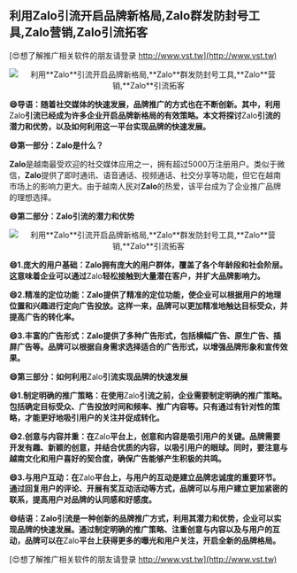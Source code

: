 ## **利用**Zalo**引流开启品牌新格局,**Zalo**群发防封号工具,**Zalo**营销,**Zalo**引流拓客**

[😍想了解推广相关软件的朋友请登录 http://www.vst.tw](http://www.vst.tw)

 <center><img src="https://vst.tw/MP4/tuiguang/png/7.png" alt="利用**Zalo**引流开启品牌新格局,**Zalo**群发防封号工具,**Zalo**营销,**Zalo**引流拓客"></center>

**😄导语：随着社交媒体的快速发展，品牌推广的方式也在不断创新。其中，利用**Zalo**引流已经成为许多企业开启品牌新格局的有效策略。本文将探讨**Zalo**引流的潜力和优势，以及如何利用这一平台实现品牌的快速发展。**

**😄第一部分：**Zalo**是什么？**

**Zalo**是越南最受欢迎的社交媒体应用之一，拥有超过5000万注册用户。类似于微信，**Zalo**提供了即时通讯、语音通话、视频通话、社交分享等功能，但它在越南市场上的影响力更大。由于越南人民对**Zalo**的热爱，该平台成为了企业推广品牌的理想选择。

**😄第二部分：**Zalo**引流的潜力和优势**

 <center><img src="https://vst.tw/MP4/tuiguang/png/1.png" alt="利用**Zalo**引流开启品牌新格局,**Zalo**群发防封号工具,**Zalo**营销,**Zalo**引流拓客"></center>

**😄1.庞大的用户基础：**Zalo**拥有庞大的用户群体，覆盖了各个年龄段和社会阶层。这意味着企业可以通过**Zalo**轻松接触到大量潜在客户，并扩大品牌影响力。**

**😄2.精准的定位功能：**Zalo**提供了精准的定位功能，使企业可以根据用户的地理位置和兴趣进行定向广告投放。这样一来，品牌可以更加精准地触达目标受众，并提高广告的转化率。**

**😄3.丰富的广告形式：**Zalo**提供了多种广告形式，包括横幅广告、原生广告、插屏广告等。品牌可以根据自身需求选择适合的广告形式，以增强品牌形象和宣传效果。**

**😄第三部分：如何利用**Zalo**引流实现品牌的快速发展**

**😄1.制定明确的推广策略：在使用**Zalo**引流之前，企业需要制定明确的推广策略。包括确定目标受众、广告投放时间和频率、推广内容等。只有通过有针对性的策略，才能更好地吸引用户的关注并促成转化。**

**😄2.创意与内容并重：在**Zalo**平台上，创意和内容是吸引用户的关键。品牌需要开发有趣、新颖的创意，并结合优质的内容，以吸引用户的眼球。同时，要注意与越南文化和用户喜好的契合度，确保广告能够产生积极的共鸣。**

**😄3.与用户互动：在**Zalo**平台上，与用户的互动是建立品牌忠诚度的重要环节。通过回复用户的评论、开展有奖互动活动等方式，品牌可以与用户建立更加紧密的联系，提高用户对品牌的认同感和好感度。**

**😄结语：**Zalo**引流是一种创新的品牌推广方式，利用其潜力和优势，企业可以实现品牌的快速发展。通过制定明确的推广策略、注重创意与内容以及与用户的互动，品牌可以在**Zalo**平台上获得更多的曝光和用户关注，开启全新的品牌格局。**

[😍想了解推广相关软件的朋友请登录 http://www.vst.tw](http://www.vst.tw)



